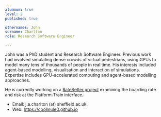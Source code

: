 ```yaml
---
alumnum: true
level: 2
published: true

othernames: John
surname: Charlton
role: Research Software Engineer

---
```


John was a PhD student and Research Software Engineer. Previous work had involved simulating dense crowds of virtual pedestrians, using GPUs to model many tens of thousands of people in real time.
His interests included agent-based modelling, visualisation and interaction of simulations. Expertise includes GPU-accelerated computing and agent-based modelling approaches.

He is currently working on a [RateSetter project](https://rssb.wavecast.io/platformtraininterface/ratesetter-improving-passenger-boarding-rate-and-reducing-risk-at-the-platform-train-interface) examining the boarding rate and risk at the Platform-Train interface.

* Email: j.a.charlton (at) sheffield.ac.uk
* Web: <https://coolmule0.github.io>
